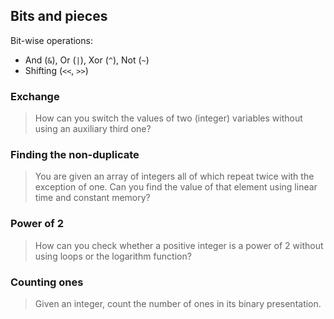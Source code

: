 ## Bits and pieces

Bit-wise operations:
* And (`&`), Or (`|`), Xor (`^`), Not (`~`)
* Shifting (`<<`, `>>`)

### Exchange

> How can you switch the values of two (integer) variables without using an auxiliary third one?


### Finding the non-duplicate

> You are given an array of integers all of which repeat twice with the exception of one. Can you find the value of that element using linear time and constant memory?


### Power of 2

> How can you check whether a positive integer is a power of 2 without using loops or the logarithm function?


### Counting ones

> Given an integer, count the number of ones in its binary presentation.
